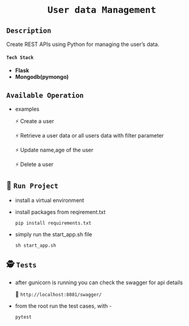 <!--<p align="center" style="font-size: 25px;font-weight: 900;">User data Management</p>-->

<div align="center">

# **`User data Management`**
</div>

## **`Description`**

Create REST APIs using Python for managing the user’s data.

#### ****`Tech Stack`****

* **Flask**
* **Mongodb(pymongo)**

## **`Available Operation`**


* examples

    :zap: Create a user
    
    :zap: Retrieve a user data or all users data with filter parameter
    
    :zap: Update name,age of the user
    
    :zap: Delete a user
    

## :rocket:&nbsp;**`Run Project`**

* install a virtual environment
* install packages from reqirement.txt
    
    `pip install requirements.txt` 

* simply run the start_app.sh file

    `sh start_app.sh`
        
        
## :detective:&nbsp;**`Tests`**

* after gunicorn is running you can check the swagger for api details

    :link: `http://localhost:8081/swagger/`

* from the root run the test cases, with -
    
    `pytest`